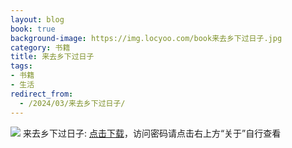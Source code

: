 ```yaml
---
layout: blog
book: true
background-image: https://img.locyoo.com/book来去乡下过日子.jpg
category: 书籍
title: 来去乡下过日子
tags:
- 书籍
- 生活
redirect_from:
  - /2024/03/来去乡下过日子/
---
```

![](https://img.locyoo.com/book来去乡下过日子.jpg)
来去乡下过日子: <a name = "ref1" href="https://url18.ctfile.com/f/50983618-1353911152-395062?p=3619">点击下载</a>，访问密码请点击右上方“关于”自行查看